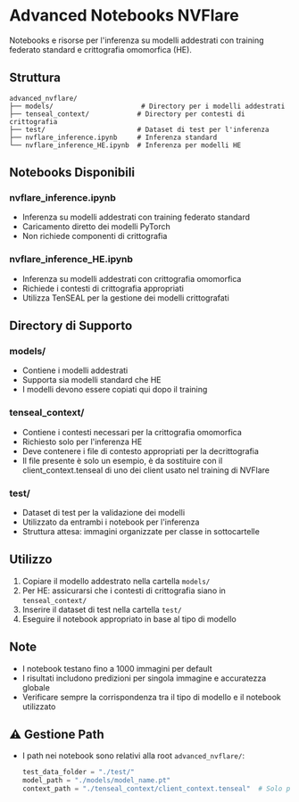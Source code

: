 # Advanced Notebooks NVFlare
Notebooks e risorse per l'inferenza su modelli addestrati con training federato standard e crittografia omomorfica (HE).

## Struttura
```
advanced_nvflare/
├── models/                      # Directory per i modelli addestrati
├── tenseal_context/            # Directory per contesti di crittografia
├── test/                       # Dataset di test per l'inferenza
├── nvflare_inference.ipynb     # Inferenza standard
└── nvflare_inference_HE.ipynb  # Inferenza per modelli HE
```

## Notebooks Disponibili
### nvflare_inference.ipynb
- Inferenza su modelli addestrati con training federato standard
- Caricamento diretto dei modelli PyTorch
- Non richiede componenti di crittografia

### nvflare_inference_HE.ipynb
- Inferenza su modelli addestrati con crittografia omomorfica
- Richiede i contesti di crittografia appropriati
- Utilizza TenSEAL per la gestione dei modelli crittografati

## Directory di Supporto
### models/
- Contiene i modelli addestrati
- Supporta sia modelli standard che HE
- I modelli devono essere copiati qui dopo il training

### tenseal_context/
- Contiene i contesti necessari per la crittografia omomorfica
- Richiesto solo per l'inferenza HE
- Deve contenere i file di contesto appropriati per la decrittografia
- Il file presente è solo un esempio, è da sostituire con il client_context.tenseal di uno dei client usato nel training di NVFlare

### test/
- Dataset di test per la validazione dei modelli
- Utilizzato da entrambi i notebook per l'inferenza
- Struttura attesa: immagini organizzate per classe in sottocartelle

## Utilizzo
1. Copiare il modello addestrato nella cartella `models/`
2. Per HE: assicurarsi che i contesti di crittografia siano in `tenseal_context/`
3. Inserire il dataset di test nella cartella `test/`
4. Eseguire il notebook appropriato in base al tipo di modello

## Note
- I notebook testano fino a 1000 immagini per default
- I risultati includono predizioni per singola immagine e accuratezza globale
- Verificare sempre la corrispondenza tra il tipo di modello e il notebook utilizzato

## ⚠️ Gestione Path
- I path nei notebook sono relativi alla root `advanced_nvflare/`:
  ```python
  test_data_folder = "./test/"
  model_path = "./models/model_name.pt"
  context_path = "./tenseal_context/client_context.tenseal"  # Solo per HE
  ```